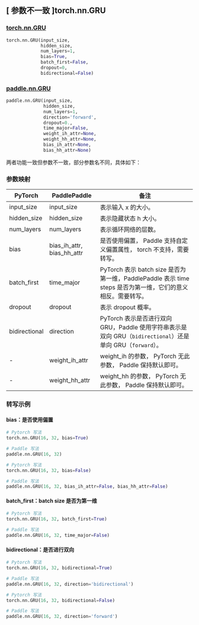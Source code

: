 ## [ 参数不一致 ]torch.nn.GRU
### [torch.nn.GRU](https://pytorch.org/docs/stable/generated/torch.nn.GRU.html?highlight=torch%20nn%20gru#torch.nn.GRU)
```python
torch.nn.GRU(input_size,
             hidden_size,
             num_layers=1,
             bias=True,
             batch_first=False,
             dropout=0,
             bidirectional=False)
```

### [paddle.nn.GRU](https://www.paddlepaddle.org.cn/documentation/docs/zh/api/paddle/nn/GRU_cn.html#gru)
```python
paddle.nn.GRU(input_size,
              hidden_size,
              num_layers=1,
              direction='forward',
              dropout=0.,
              time_major=False,
              weight_ih_attr=None,
              weight_hh_attr=None,
              bias_ih_attr=None,
              bias_hh_attr=None)
```

两者功能一致但参数不一致，部分参数名不同，具体如下：
### 参数映射
| PyTorch       | PaddlePaddle | 备注                                                   |
| ------------- | ------------ | ------------------------------------------------------ |
| input_size          | input_size            | 表示输入 x 的大小。  |
| hidden_size          | hidden_size            | 表示隐藏状态 h 大小。  |
| num_layers          | num_layers            | 表示循环网络的层数。  |
| bias          | bias_ih_attr, bias_hh_attr  | 是否使用偏置， Paddle 支持自定义偏置属性， torch 不支持，需要转写。  |
| batch_first   | time_major   | PyTorch 表示 batch size 是否为第一维，PaddlePaddle 表示 time steps 是否为第一维，它们的意义相反。需要转写。  |
| dropout   | dropout   | 表示 dropout 概率。  |
| bidirectional | direction    | PyTorch 表示是否进行双向 GRU，Paddle 使用字符串表示是双向 GRU（`bidirectional`）还是单向 GRU（`forward`）。 |
| -             |weight_ih_attr| weight_ih 的参数， PyTorch 无此参数， Paddle 保持默认即可。  |
| -             |weight_hh_attr| weight_hh 的参数，  PyTorch 无此参数， Paddle 保持默认即可。  |


### 转写示例
#### bias：是否使用偏置
```python
# Pytorch 写法
torch.nn.GRU(16, 32, bias=True)

# Paddle 写法
paddle.nn.GRU(16, 32)
```
```python
# Pytorch 写法
torch.nn.GRU(16, 32, bias=False)

# Paddle 写法
paddle.nn.GRU(16, 32, bias_ih_attr=False, bias_hh_attr=False)
```

#### batch_first：batch size 是否为第一维
```python
# Pytorch 写法
torch.nn.GRU(16, 32, batch_first=True)

# Paddle 写法
paddle.nn.GRU(16, 32, time_major=False)
```

#### bidirectional：是否进行双向
```python
# Pytorch 写法
torch.nn.GRU(16, 32, bidirectional=True)

# Paddle 写法
paddle.nn.GRU(16, 32, direction='bidirectional')
```
```python
# Pytorch 写法
torch.nn.GRU(16, 32, bidirectional=False)

# Paddle 写法
paddle.nn.GRU(16, 32, direction='forward')
```
